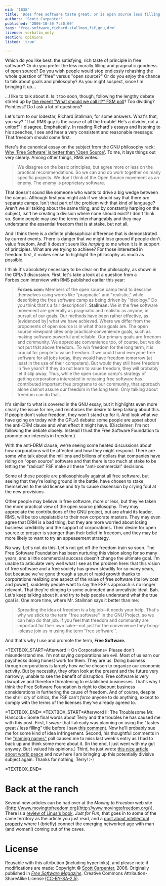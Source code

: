 ```yaml
---
nid: '1838'
title: 'Does free software taste great, or is open source less filling?'
authors: 'Scott Carpenter'
published: '2006-10-30 7:30:00'
tags: 'free-software,richard-stallman,fsf,gnu,drm'
license: verbatim_only
section: opinions
listed: 'true'

---
```

Which do you like best: the satisfying, rich taste of principle in free software? Or do you prefer the less morally filling and pragmatic goodness of open source? Do you wish people would stop endlessly rehashing the whole question of "free" versus "open source?" Or do you enjoy the chance to talk about goals and philosophy? As you might suspect, since I'm bringing it up...

...I like to talk about it. Is it too soon, though, following the lengthy debate stirred up by [the recent "What should we call it?" FSM poll](http://www.freesoftwaremagazine.com/node/1798)? Too dividing? Pointless? Do I ask a lot of questions?

Let's turn to our lodestar, Richard Stallman, for some answers. What's that, you say? "That RMS guy is the cause of all the trouble! He's a divider, not a uniter!" I disagree. Emphatically. In reading Richard's essays and listening to his speeches, I see and hear a very consistent and reasonable message: That freedom should come first.

Here's the canonical essay on the subject from the GNU philosophy rack: [Why 'Free Software' is better than 'Open Source'](http://www.gnu.org/philosophy/free-software-for-freedom.html). To me, it lays things out very clearly. Among other things, RMS writes:


>We disagree on the basic principles, but agree more or less on the practical recommendations. So we can and do work together on many specific projects. We don't think of the Open Source movement as an enemy. The enemy is proprietary software.

That doesn't sound like someone who wants to drive a big wedge between the camps. Although first you might ask if we should say that there _are_ separate camps. Isn't that part of the problem with that kind of language? Aren't we all talking about the same thing, and by constantly harping on the subject, isn't he creating a division where none should exist? I don't think so. Some people may use the terms interchangeably and they may understand the essential freedom that is at stake, but not all.

And I think there is a definite philosophical difference that is demonstrated by current events. There is danger that we might lose ground if people don't value freedom. And! It doesn't seem like _harping_ to me when it is in support of principles. What are we trying to achieve? For those interested in freedom first, it makes sense to highlight the philosophy as much as possible.

I think it's absolutely necessary to be clear on the philosophy, as shown in the GPLv3 discussion. First, let's take a look at a question from a Forbes.com interview with RMS published earlier this year:


>**Forbes.com:** Members of the open source camp tend to describe themselves using words like "pragmatic" and "realistic," while describing the free software camp as being driven by "ideology." Do you think that's a fair description?. **Stallman:** We in the free software movement are generally as pragmatic and realistic as anyone, in pursuit of our goals. Our methods have been rather effective, as [evidenced by] what we have achieved. Where we differ from the proponents of open source is in what those goals are. The open source viewpoint cites only practical-convenience goals, such as making software powerful and reliable. Our primary goals are freedom and community. We appreciate convenience too, of course, but we do not put that above freedom.. To win freedom for the long term, it is crucial for people to value freedom. If we could hand everyone free software for all jobs today, they would have freedom tomorrow (at least in the use of their computers). But would they still have freedom in five years? If they do not learn to value freedom, they will probably let it slip away. Thus, while the open source camp's strategy of getting corporations interested in releasing free software has contributed important free programs to our community, that approach alone cannot assure our freedom in the long term. Only talking about freedom can do that.. 

It's similar to what is covered in the GNU essay, but it highlights even more clearly the issue for me, and reinforces the desire to keep talking about this. If people don't value freedom, they won't stand up for it. And look what we have going on today with the GPLv3 debate: some people are upset about the anti-DRM clause and what effect it might have. (Disclaimer: I'm not following the debate closely. Instead I trust the Free Software Foundation to promote our interests in freedom.)

With the anti-DRM clause, we're seeing some heated discussions about how corporations will be affected and how they might respond. There are some who talk about the millions and billions of dollars that companies have riding on "open source" software and that there is too much at stake to be letting the "radical" FSF make all these "anti-commercial" decisions.

Some of these people are philosophically against all free software, but seeing that they're losing ground in the battle, have chosen to stake themselves to the old license and try to cause dissension by crying foul at the new provisions.

Other people may believe in free software, more or less, but they've taken the more practical view of the open source philosophy. They may appreciate the contributions of the GNU project, but are afraid its leader, RMS, will be too unpalatable to their new corporate masters. They may even agree that DRM is a bad thing, but they are more worried about losing business credibility and the support of corporations. Their desire for open source to prosper is stronger than their belief in freedom, and they may be more likely to want to try an appeasement strategy.

No way. Let's not do this. Let's not get off the freedom train so soon. The Free Software Foundation has been nurturing this vision along for so many years, and a little commercial success doesn't change the ultimate goal. I'm unable to articulate very well what I see as the problem here: that this vision of free software and a free society has grown steadily for so many years, but because we've gone through a spurt of rapid growth thanks to corporations realizing one aspect of the value of free software (its low cost and power), suddenly people want to say the FSF's approach is no longer relevant. That they're clinging to some outmoded and unrealistic ideal. Bah. Let's keep talking about it, and try to help people understand what the true goal is. One more time, where Mr. Stallman says it better than me:


>Spreading the idea of freedom is a big job--it needs your help. That's why we stick to the term "free software'' in the GNU Project, so we can help do that job. If you feel that freedom and community are important for their own sake--not just for the convenience they bring--please join us in using the term "free software''.

And that's why I use and promote the term, **Free Software.**

=TEXTBOX_START=Afterword I: On Corporations=
Please don't misunderstand me. I'm not saying corporations are evil. Most of us earn our paychecks doing honest work for them. They are us. Doing business through corporations is largely how we've chosen to organize our economic activity. But by necessity, they often look at the present and the future very narrowly; unable to see the benefit of disruption. Free software is very disruptive and therefore threatening to established businesses.  That's why I think the Free Software Foundation is right to discount business considerations in furthering the cause of freedom. And of course, despite the shrill cry of critics, the FSF can't _force_ anyone to do anything, except to comply with the terms of the licenses they've already agreed to.


=TEXTBOX_END=
=TEXTBOX_START=Afterword II: The Troublesome Mr. Hancock=
Some final words about Terry and the troubles he has caused me with this post. First, I _swear_ that I already was planning on using the "tastes great / less filling" title before I saw [this comment](http://www.freesoftwaremagazine.com/node/1798#comment-21900). Now he'll probably sue me for some kind of idea infringement. Second, his thoughtful comments in the ["naming names"](http://www.freesoftwaremagazine.com/node/1798) poll caused me to miss last week's entry as I had to back up and think some more about it. (In the end, I just went with my gut anyway. But I valued his opinions.) Third, he just wrote [this nice article about world peace](http://www.freesoftwaremagazine.com/blogs/free_software_and_world_peace) and now here I am bringing up this potentially divisive subject again. Thanks for nothing, Terry! :-)


=TEXTBOX_END=

# Back at the ranch

Several new articles can be had over at the _Moving to Freedom_ web site ([http://www.movingtofreedom.org](http://www.movingtofreedom.org/)). There is a [review of Linus's book](http://www.movingtofreedom.org/2006/10/26/book-review-linus-torvalds-just-for-fun/), _Just for Fun,_ that goes in to some of the same territory as the article you just read, and a [post about intellectual property](http://www.movingtofreedom.org/2006/10/29/stephan-kinsella-against-intellectual-property/) where I (briefly) connect the emerging networked age with man (and woman!) coming out of the caves.


# License

Reusable with this attribution (including hyperlinks), and please note if modifications are made: Copyright © [Scott Carpenter](http://www.movingtofreedom.org), 2006. Originally published in _[Free Software Magazine](http://www.freesoftwaremagazine.com/)_. Creative Commons Attribution-ShareAlike License [(CC-BY-SA-2.5)](http://creativecommons.org/licenses/by-sa/2.5).

